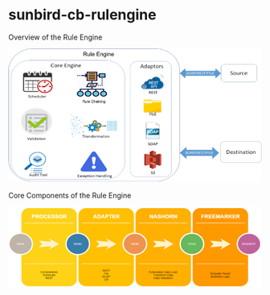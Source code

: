 # sunbird-cb-rulengine

Overview of the Rule Engine

![Engine](/docs/images/RuleEngine.png)




Core Components of the Rule Engine

![Core Components](/docs/images/Components.png)
